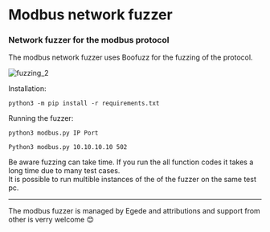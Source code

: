 # Modbus network fuzzer
### Network fuzzer for the modbus protocol

The modbus network fuzzer uses Boofuzz for the fuzzing of the protocol. 

![fuzzing_2](https://user-images.githubusercontent.com/5167692/230782624-acee0465-8463-4deb-97fc-2e628d027046.png)



Installation:
```
python3 -m pip install -r requirements.txt
```

Running the fuzzer:
````
python3 modbus.py IP Port

Python3 modbus.py 10.10.10.10 502

````

Be aware fuzzing can take time. If you run the all function codes it takes a long time due to many test cases.<br>
It is possible to run multible instances of the of the fuzzer on the same test pc.

-------------------------------------------------------------------------------------------------

The modbus fuzzer is managed by Egede and attributions and support from other is verry welcome 😊

